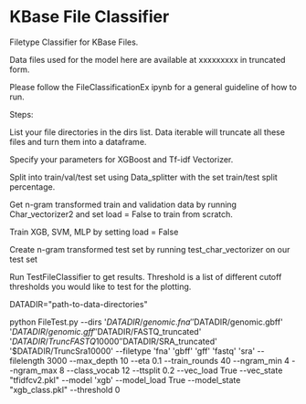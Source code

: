 # KBase File Classifier

Filetype Classifier for KBase Files.

Data files used for the model here are available at xxxxxxxxx in truncated form.

Please follow the FileClassificationEx ipynb for a general guideline of how to run.

Steps:

List your file directories in the dirs list. Data iterable will truncate all these files and turn them into a dataframe.

Specify your parameters for XGBoost and Tf-idf Vectorizer.

Split into train/val/test set using Data_splitter with the set train/test split percentage.

Get n-gram transformed train and validation data by running Char_vectorizer2 and set load = False to train from scratch.

Train XGB, SVM, MLP by setting load = False

Create n-gram transformed test set by running test_char_vectorizer on our test set

Run TestFileClassifier to get results. Threshold is a list of different cutoff thresholds you would like to test for the plotting.

DATADIR="path-to-data-directories"

python FileTest.py --dirs '$DATADIR/genomic.fna' '$DATADIR/genomic.gbff' '$DATADIR/genomic.gff' '$DATADIR/FASTQ_truncated'
'$DATADIR/TruncFASTQ10000' '$DATADIR/SRA_truncated' '$DATADIR/TruncSra10000'
--filetype 'fna' 'gbff' 'gff' 'fastq' 'sra' --filelength 3000
--max_depth 10 --eta 0.1 --train_rounds 40 --ngram_min 4 --ngram_max 8 --class_vocab 12 --ttsplit 0.2 --vec_load True --vec_state "tfidfcv2.pkl" --model 'xgb' --model_load True --model_state "xgb_class.pkl" --threshold 0
